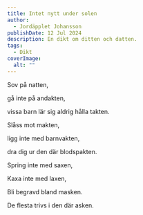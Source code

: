 ```yaml
---
title: Intet nytt under solen
author:
  - Jordäpplet Johansson
publishDate: 12 Jul 2024
description: En dikt om ditten och datten.
tags:
  - Dikt
coverImage:
  alt: ""
---
```

Sov på natten,

gå inte på andakten,

vissa barn lär sig aldrig hålla takten.



Slåss mot makten,

ligg inte med barnvakten,

dra dig ur den där blodspakten.



Spring inte med saxen, 

Kaxa inte med laxen,

Bli begravd bland masken.



De flesta trivs i den där asken.
